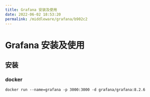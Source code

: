 ```yaml
---
title: Grafana 安装及使用
date: 2022-06-02 18:53:20
permalink: /middleware/grafana/b902c2
---
```


# Grafana 安装及使用

## 安装

### docker

```shell
docker run --name=grafana -p 3000:3000 -d grafana/grafana:8.2.6
```